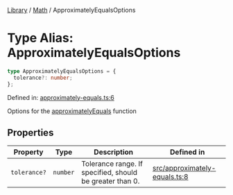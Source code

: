 <!-- markdownlint-disable -->
<!-- cspell: disable -->
[Library](../index.md) / [Math](./index.md) / ApproximatelyEqualsOptions

# Type Alias: ApproximatelyEqualsOptions

```ts
type ApproximatelyEqualsOptions = {
  tolerance?: number;
};
```

Defined in: [approximately-equals.ts:6](https://github.com/technobuddha/library/blob/main/src/approximately-equals.ts#L6)

Options for the [approximatelyEquals](approximatelyEquals.md) function

## Properties

| Property | Type | Description | Defined in |
| ------ | ------ | ------ | ------ |
| <a id="tolerance"></a> `tolerance?` | `number` | Tolerance range. If specified, should be greater than 0. | [src/approximately-equals.ts:8](https://github.com/technobuddha/library/blob/main/src/approximately-equals.ts#L8) |

